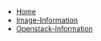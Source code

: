 <!-- docs/_sidebar.md -->
<!-- 
Check this out! If you just add a hyphen and don't surround the following text with square brackets, it will just show as an unlinked item in the side bar!
The code below will create "Image Information" and "Openstack Information" as sort of 'category headers' - they will not have a linked page that can be visited. 
To add 'child pages' to any page (linked or unlinked) just add a tab before the hyphen and format them like usual.
 -->

- [Home](/)
- [Image-Information](/Image-Information/user-base.md)
- [Openstack-Information](/Openstack-Information/getting-started.md)


<!--
Another fun thing about this document is that it doesn't *have* to include all the pages that you've created. You can hide pages from users that don't know the URL slug by omitting them from this list
EXAMPLE:
- [Template Page](template.md "This is a template page")
^^^
This isn't going to show in the sidebar because it's a comment, but if you uncomment that, the page will show. If you leave it commented, you can still access it by manually navigating to the /template page
-->